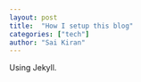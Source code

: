 ```yaml
---
layout: post
title:  "How I setup this blog"
categories: ["tech"]
author: "Sai Kiran"
---
```


Using Jekyll.


